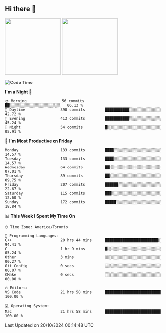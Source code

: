 ## Hi there 👋

<!--
**xinyue296/xinyue296** is a ✨ _special_ ✨ repository because its `README.md` (this file) appears on your GitHub profile.

Here are some ideas to get you started:

- 🔭 I’m currently working on ...
- 🌱 I’m currently learning ...
- 👯 I’m looking to collaborate on ...
- 🤔 I’m looking for help with ...
- 💬 Ask me about ...
- 📫 How to reach me: ...
- 😄 Pronouns: ...
- ⚡ Fun fact: ...
-->
<p align="left">  
  <img height="180em" src="https://github-readme-stats-topaz-two-25.vercel.app/api?username=xinyue296&theme=tokyonight&show_icons=true&count_private=true&include_orgs=true" />
  <img height="180em" src="https://github-readme-stats-cindy-taos-projects.vercel.app/api/top-langs/?username=xinyue296&theme=tokyonight&count_private=true&include_orgs=true&include_orgs=true&layout=compact" />
</p>


<!--START_SECTION:waka-->
![Code Time](http://img.shields.io/badge/Code%20Time-132%20hrs%2049%20mins-blue)

**I'm a Night 🦉** 

```text
🌞 Morning                56 commits          ██░░░░░░░░░░░░░░░░░░░░░░░   06.13 % 
🌆 Daytime                390 commits         ███████████░░░░░░░░░░░░░░   42.72 % 
🌃 Evening                413 commits         ███████████░░░░░░░░░░░░░░   45.24 % 
🌙 Night                  54 commits          █░░░░░░░░░░░░░░░░░░░░░░░░   05.91 % 
```
📅 **I'm Most Productive on Friday** 

```text
Monday                   133 commits         ████░░░░░░░░░░░░░░░░░░░░░   14.57 % 
Tuesday                  133 commits         ████░░░░░░░░░░░░░░░░░░░░░   14.57 % 
Wednesday                64 commits          ██░░░░░░░░░░░░░░░░░░░░░░░   07.01 % 
Thursday                 89 commits          ██░░░░░░░░░░░░░░░░░░░░░░░   09.75 % 
Friday                   207 commits         ██████░░░░░░░░░░░░░░░░░░░   22.67 % 
Saturday                 115 commits         ███░░░░░░░░░░░░░░░░░░░░░░   12.60 % 
Sunday                   172 commits         █████░░░░░░░░░░░░░░░░░░░░   18.84 % 
```


📊 **This Week I Spent My Time On** 

```text
🕑︎ Time Zone: America/Toronto

💬 Programming Languages: 
C++                      20 hrs 44 mins      ████████████████████████░   94.41 % 
C                        1 hr 9 mins         █░░░░░░░░░░░░░░░░░░░░░░░░   05.24 % 
Other                    3 mins              ░░░░░░░░░░░░░░░░░░░░░░░░░   00.27 % 
Git Config               0 secs              ░░░░░░░░░░░░░░░░░░░░░░░░░   00.07 % 
CMake                    0 secs              ░░░░░░░░░░░░░░░░░░░░░░░░░   00.00 % 

🔥 Editors: 
VS Code                  21 hrs 58 mins      █████████████████████████   100.00 % 

💻 Operating System: 
Mac                      21 hrs 58 mins      █████████████████████████   100.00 % 
```


 Last Updated on 20/10/2024 00:14:48 UTC
<!--END_SECTION:waka-->
